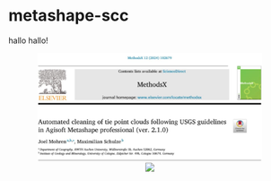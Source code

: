 # metashape-scc


hallo hallo!

<div align="center">
    <img src="/images/Title.JPG" width="400px"</img> 
</div>



<div align="center">
    <img src="/images/image1.jpg" width="400px"</img> 
</div>
